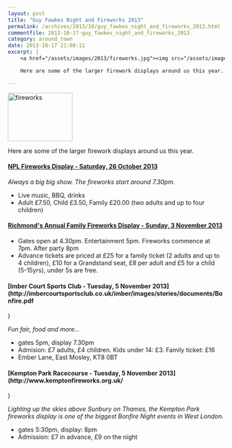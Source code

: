 ```yaml
---
layout: post
title: "Guy Fawkes Night and Fireworks 2013"
permalink: /archives/2013/10/guy_fawkes_night_and_fireworks_2013.html
commentfile: 2013-10-17-guy_fawkes_night_and_fireworks_2013
category: around_town
date: 2013-10-17 21:08:11
excerpt: |
    <a href="/assets/images/2013/fireworks.jpg"><img src="/assets/images/2013/fireworks-thumb.jpg" width="150" height="112" alt="fireworks" class="photo right"/></a>

    Here are some of the larger firework displays around us this year.

---
```


<a href="/assets/images/2013/fireworks.jpg"><img src="/assets/images/2013/fireworks-thumb.jpg" width="150" height="112" alt="fireworks" class="photo right"/></a>

Here are some of the larger firework displays around us this year.

#### [NPL Fireworks Display - Saturday, 26 October 2013](http://www.nplsc.co.uk/news.php)

*Always a big big show. The fireworks start around 7.30pm.*

-   Live music, BBQ, drinks
-   Adult £7.50, Child £3.50, Family £20.00 (two adults and up to four children)

#### [Richmond's Annual Family Fireworks Display - Sunday, 3 November 2013](http://www.the-raa.co.uk/fireworks-tickets/)

-   Gates open at 4.30pm. Entertainment 5pm. Fireworks commence at 7pm. After party 8pm
-   Advance tickets are priced at £25 for a family ticket (2 adults and up to 4 children), £10 for a Grandstand seat, £8 per adult and £5 for a child (5-15yrs), under 5s are free.

<h4>
[Imber Court Sports Club - Tuesday, 5 November 2013](http://imbercourtsportsclub.co.uk/imber/images/stories/documents/Bonfire.pdf</h4>)

<p>
<em>Fun fair, food and more…</em>

</p>
<ul>
<li>
gates 5pm, display 7.30pm

</li>
<li>
Admision: £7 adults, £4 children. Kids under 14: £3. Family ticket: £16

</li>
<li>
Ember Lane, East Mosley, <span class="caps">KT8</span> 0BT

</li>
</ul>
<h4>
[Kempton Park Racecourse - Tuesday, 5 November 2013](http://www.kemptonfireworks.org.uk/</h4>)

<p>
<em>Lighting up the skies above Sunbury on Thames, the Kempton Park fireworks display is one of the biggest Bonfire Night events in West London.</em>

</p>
<ul>
<li>
gates 5:30pm, display: 8pm

</li>
<li>
Admission: £7 in advance, £9 on the night

</li>
</ul>

